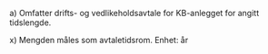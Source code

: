 a) Omfatter drifts- og vedlikeholdsavtale for KB-anlegget for angitt tidslengde.

x) Mengden måles som avtaletidsrom. Enhet: år

